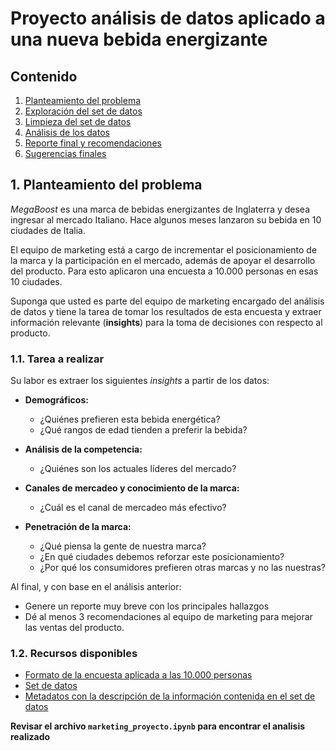 # Proyecto análisis de datos aplicado a una nueva bebida energizante
## Contenido

1. [Planteamiento del problema](#sec_1)
2. [Exploración del set de datos](#sec_2)
3. [Limpieza del set de datos](#sec_3)
4. [Análisis de los datos](#sec_4)
5. [Reporte final y recomendaciones](#sec_5)
6. [Sugerencias finales](#sec_6)

<a id='sec_1'></a>
## 1. Planteamiento del problema

*MegaBoost* es una marca de bebidas energizantes de Inglaterra y desea ingresar al mercado Italiano. Hace algunos meses lanzaron su bebida en 10 ciudades de Italia.

El equipo de marketing está a cargo de incrementar el posicionamiento de la marca y la participación en el mercado, además de apoyar el desarrollo del producto. Para esto aplicaron una encuesta a 10.000 personas en esas 10 ciudades.

Suponga que usted es parte del equipo de marketing encargado del análisis de datos y tiene la tarea de tomar los resultados de esta encuesta y extraer información relevante (**insights**) para la toma de decisiones con respecto al producto.

### 1.1. Tarea a realizar

Su labor es extraer los siguientes *insights* a partir de los datos:

- **Demográficos:**
    - ¿Quiénes prefieren esta bebida energética?
    - ¿Qué rangos de edad tienden a preferir la bebida?
    
 
- **Análisis de la competencia:**
    - ¿Quiénes son los actuales líderes del mercado?

- **Canales de mercadeo y conocimiento de la marca:**
    - ¿Cuál es el canal de mercadeo más efectivo?
    
- **Penetración de la marca:**
    - ¿Qué piensa la gente de nuestra marca?
    - ¿En qué ciudades debemos reforzar este posicionamiento?
    - ¿Por qué los consumidores prefieren otras marcas y no las nuestras?

Al final, y con base en el análisis anterior:

- Genere un reporte muy breve con los principales hallazgos
- Dé al menos 3 recomendaciones al equipo de marketing para mejorar las ventas del producto.

### 1.2. Recursos disponibles

- [Formato de la encuesta aplicada a las 10.000 personas](encuesta_bebida_energizante.pdf)
- [Set de datos](dataset_bebida_energizante.csv)
- [Metadatos con la descripción de la información contenida en el set de datos](metadatos_dataset_bebida_energizante.txt)
  
**Revisar el archivo `marketing_proyecto.ipynb` para encontrar el analisis realizado**
